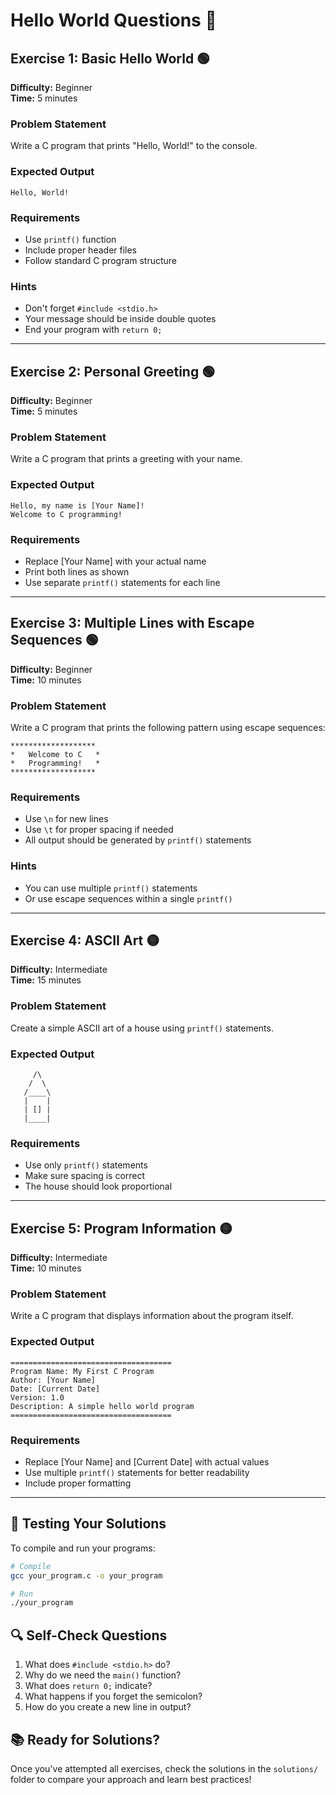 # Hello World Questions 🌟

## Exercise 1: Basic Hello World 🟢
**Difficulty:** Beginner  
**Time:** 5 minutes

### Problem Statement
Write a C program that prints "Hello, World!" to the console.

### Expected Output
```
Hello, World!
```

### Requirements
- Use `printf()` function
- Include proper header files
- Follow standard C program structure

### Hints
- Don't forget `#include <stdio.h>`
- Your message should be inside double quotes
- End your program with `return 0;`

---

## Exercise 2: Personal Greeting 🟢
**Difficulty:** Beginner  
**Time:** 5 minutes

### Problem Statement  
Write a C program that prints a greeting with your name.

### Expected Output
```
Hello, my name is [Your Name]!
Welcome to C programming!
```

### Requirements
- Replace [Your Name] with your actual name
- Print both lines as shown
- Use separate `printf()` statements for each line

---

## Exercise 3: Multiple Lines with Escape Sequences 🟢
**Difficulty:** Beginner  
**Time:** 10 minutes

### Problem Statement
Write a C program that prints the following pattern using escape sequences:

```
*******************
*   Welcome to C   *
*   Programming!   *
*******************
```

### Requirements
- Use `\n` for new lines
- Use `\t` for proper spacing if needed
- All output should be generated by `printf()` statements

### Hints
- You can use multiple `printf()` statements
- Or use escape sequences within a single `printf()`

---

## Exercise 4: ASCII Art 🟡
**Difficulty:** Intermediate  
**Time:** 15 minutes

### Problem Statement
Create a simple ASCII art of a house using `printf()` statements.

### Expected Output
```
     /\
    /  \
   /____\
   |    |
   | [] |
   |____|
```

### Requirements
- Use only `printf()` statements
- Make sure spacing is correct
- The house should look proportional

---

## Exercise 5: Program Information 🟡
**Difficulty:** Intermediate  
**Time:** 10 minutes

### Problem Statement
Write a C program that displays information about the program itself.

### Expected Output
```
====================================
Program Name: My First C Program
Author: [Your Name]
Date: [Current Date]
Version: 1.0
Description: A simple hello world program
====================================
```

### Requirements
- Replace [Your Name] and [Current Date] with actual values
- Use multiple `printf()` statements for better readability
- Include proper formatting

---

## 🎯 Testing Your Solutions

To compile and run your programs:

```bash
# Compile
gcc your_program.c -o your_program

# Run
./your_program
```

## 🔍 Self-Check Questions

1. What does `#include <stdio.h>` do?
2. Why do we need the `main()` function?
3. What does `return 0;` indicate?
4. What happens if you forget the semicolon?
5. How do you create a new line in output?

## 📚 Ready for Solutions?

Once you've attempted all exercises, check the solutions in the `solutions/` folder to compare your approach and learn best practices!
